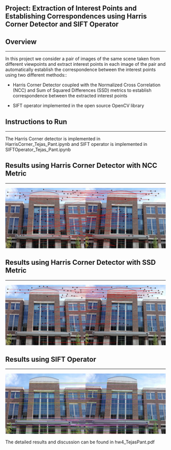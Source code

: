 ## Project: Extraction of Interest Points and Establishing Correspondences using Harris Corner Detector and SIFT Operator

## Overview
---
In this project we consider a pair of images of the same scene taken from different viewpoints
and extract interest points in each image of the pair and automatically establish the correspondence
between the interest points using two different methods:: 

* Harris Corner Detector coupled with the Normalized Cross Correlation (NCC) and Sum of
Squared Differences (SSD) metrics to establish correspondence between the extracted interest
points

* SIFT operator implemented in the open source OpenCV library


[//]: # (Image References)
[image1]: ./write_up_images/HarrisNCCpair1_sigma2p6.jpg "Image 1"
[image2]: ./write_up_images/HarrisSSDpair1_sigma2p6.jpg "Image 2"
[image3]: ./write_up_images/sift_output_pair1_sigma2p6.jpg "Image 3"


## Instructions to Run
---
The Harris Corner detector is implemented in HarrisCorner_Tejas_Pant.ipynb and SIFT operator is implemented in SIFTOperator_Tejas_Pant.ipynb

## Results using Harris Corner Detector with NCC Metric
---
![alt text][image1]

## Results using Harris Corner Detector with SSD Metric
---
![alt text][image2]

## Results using SIFT Operator
---
![alt text][image3]

The detailed results and discussion can be found in hw4_TejasPant.pdf 